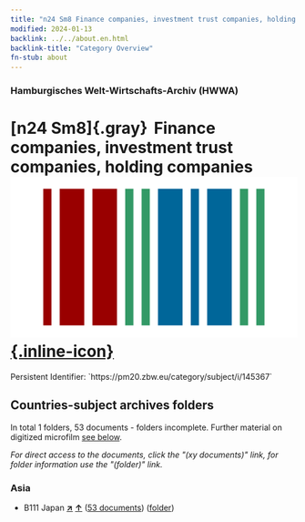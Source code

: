 ```yaml
---
title: "n24 Sm8 Finance companies, investment trust companies, holding companies"
modified: 2024-01-13
backlink: ../../about.en.html
backlink-title: "Category Overview"
fn-stub: about
---
```


### Hamburgisches Welt-Wirtschafts-Archiv (HWWA)

# [n24 Sm8]{.gray}&#8201; Finance companies, investment trust companies, holding companies &#160; [![Wikidata](/images/Wikidata-logo.svg "Wikidata"){.inline-icon}](http://www.wikidata.org/entity/Q104711002)

<div class="hint">Persistent Identifier: `https://pm20.zbw.eu/category/subject/i/145367`</div>







## Countries-subject archives folders







In total 1 folders, 53 documents - folders incomplete. Further material on digitized microfilm [see below](#filmsections).

_For direct access to the documents, click the "(xy documents)" link, for folder information use the "(folder)" link._



### Asia

- B111 Japan [**&nearr;**](../../../geo/i/141272/about.en.html "Japan (all folders)") [**&uarr;**](../../../geo/about.en.html#B111 "Country category system") (<a href="https://pm20.zbw.eu/iiifview/folder/sh/141272,145367" title="about: Japan : Finance companies, investment trust companies, holding companies" target="_blank">53 documents</a>) ([folder](../../../../folder/sh/1412xx/141272/1453xx/145367/about.en.html))



<a id="filmsections" />













